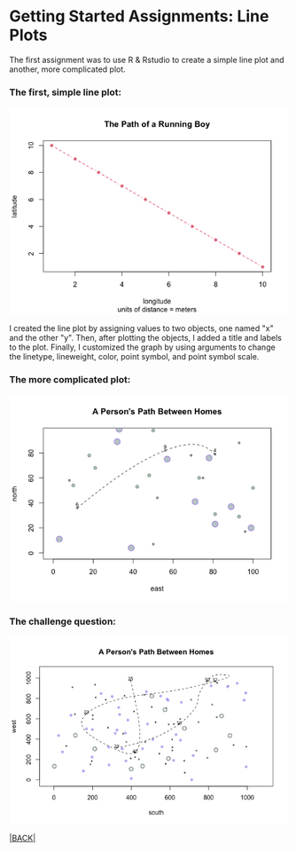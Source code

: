 # Getting Started Assignments: Line Plots

The first assignment was to use R & Rstudio to create a simple line plot and another, more complicated plot.

### The first, simple line plot:
![](first_line_plot.png)

I created the line plot by assigning values to two objects, one named "x" and the other "y". Then, after plotting the objects, I added a title and labels to the plot. Finally, I customized the graph by using arguments to change the linetype, lineweight, color, point symbol, and point symbol scale.

### The more complicated plot:
![](more_complicated_plot.png)

### The challenge question:
![](challenge_question_plot.png)


[|BACK|](README.md)
